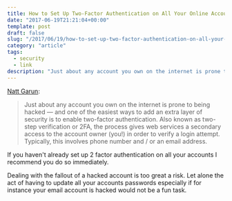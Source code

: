 ```yaml
---
title: How to Set Up Two-Factor Authentication on All Your Online Accounts
date: "2017-06-19T21:21:04+00:00"
template: post
draft: false
slug: "/2017/06/19/how-to-set-up-two-factor-authentication-on-all-your-online-accounts/"
category: "article"
tags:
  - security
  - link
description: "Just about any account you own on the internet is prone to being hacked — and one of the easiest ways to add an extra layer of security is to enable two-factor authentication."
---
```


<a href="https://www.theverge.com/2017/6/17/15772142/how-to-set-up-two-factor-authentication">Natt Garun</a>:

<blockquote>Just about any account you own on the internet is prone to being hacked — and one of the easiest ways to add an extra layer of security is to enable two-factor authentication. Also known as two-step verification or 2FA, the process gives web services a secondary access to the account owner (you!) in order to verify a login attempt. Typically, this involves phone number and / or an email address.</blockquote>
If you haven't already set up 2 factor authentication on all your accounts I recommend you do so immediately.

Dealing with the fallout of a hacked account is too great a risk. Let alone the act of having to update all your accounts passwords especially if for instance your email account is hacked would not be a fun task.
